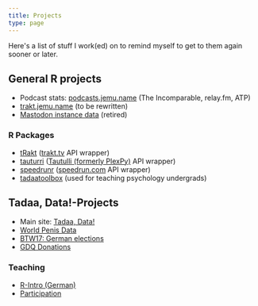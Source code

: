 ```yaml
---
title: Projects
type: page
---
```


Here's a list of stuff I work(ed) on to remind myself to get to them again sooner or later.

## General R projects

- Podcast stats: [podcasts.jemu.name](https://podcasts.jemu.name) (The Incomparable, relay.fm, ATP)
- [trakt.jemu.name](https://trakt.jemu.name) (to be rewritten)
- [Mastodon instance data](https://metadon.jemu.name) (retired)

### R Packages

- [tRakt](https://github.com/jemus42/tRakt) ([trakt.tv](http://trakt.tv/) API wrapper)
- [tauturri](https://github.com/jemus42/tauturri) ([Tautulli (formerly PlexPy)](https://tautulli.com/) API wrapper)
- [speedrunr](https://github.com/jemus42/speedrunr) ([speedrun.com](https://www.speedrun.com/) API wrapper)
- [tadaatoolbox](https://github.com/tadaadata/tadaatoolbox) (used for teaching psychology undergrads)

## Tadaa, Data!-Projects

- Main site: [Tadaa, Data!](https://tadaa-data.de)
- [World Penis Data](https://worldpenis.tadaa-data.de)
- [BTW17: German elections](https://btw17.tadaa-data.de)
- [GDQ Donations](https://gdq.tadaa-data.de)

### Teaching

- [R-Intro (German)](https://r-intro.tadaa-data.de)
- [Participation](https://qmparticipation.tadaa-data.de)
